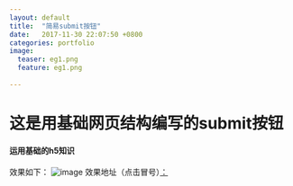 ```yaml
---
layout: default
title:  "简易submit按钮"
date:   2017-11-30 22:07:50 +0800
categories: portfolio
image:
  teaser: eg1.png
  feature: eg1.png
  
---
```

# 这是用基础网页结构编写的submit按钮
#### 运用基础的h5知识
效果如下：
![image](http://q3466141541.github.io/images/eg1.png)
效果地址（点击冒号）[：](https://q3466141541.github.io/h5e.g.1/)
